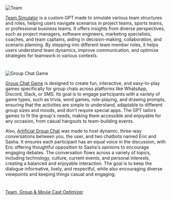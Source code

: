 ![Team](https://github.com/user-attachments/assets/99871155-92ae-4f70-ab86-9352572bca8e)

[Team Simulator](https://chatgpt.com/g/g-EJZqQ0uGE-team-simulator) is a custom GPT made to simulate various team structures and roles, helping users navigate scenarios in project teams, sports teams, or professional business teams. It offers insights from diverse perspectives, such as project managers, software engineers, marketing specialists, coaches, and team captains, aiding in decision-making, collaboration, and scenario planning. By stepping into different team member roles, it helps users understand team dynamics, improve communication, and optimize strategies for teamwork in various contexts. 

#

![Group Chat Game](https://github.com/user-attachments/assets/a8edbdab-b05c-4849-aa8b-6f652794af30)

[Group Chat Game](https://chatgpt.com/g/g-680e0bb4f678819197b53e696e3f3c86-group-chat-game) is designed to create fun, interactive, and easy-to-play games specifically for group chats across platforms like WhatsApp, Discord, Slack, or SMS. Its goal is to engage participants with a variety of game types, such as trivia, word games, role-playing, and drawing prompts, ensuring that the activities are simple to understand, adaptable to different group sizes and moods, and don’t require special apps. The GPT tailors games to fit the group's needs, making them accessible and enjoyable for any occasion, from casual hangouts to team-building events.

Also, [Artificial Group Chat](https://chat.openai.com/g/g-r7eMW75w4-artificial-group-chat) was made to host dynamic, three-way conversations between you, the user, and two chatbots named Eric and Sasha. It ensures each participant has an equal voice in the discussion, with Eric offering thoughtful opposition to Sasha's opinions to encourage engaging debates. The conversation flows across a variety of topics, including technology, culture, current events, and personal interests, creating a balanced and enjoyable interaction. The goal is to keep the dialogue informative, lively, and respectful, while also encouraging diverse viewpoints and keeping things casual and engaging.

#

[Team, Group & Movie Cast Optimizer](https://chat.openai.com/g/g-BuHUYVEIK-team-group-movie-cast-optimizer)

